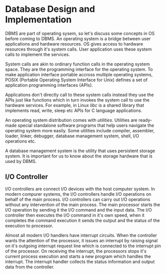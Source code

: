 # Database Design and Implementation

DBMS are part of operating sysem, so let's discuss some concepts in OS before coming to DBMS. An operating system is a bridge between user applications and hardware resources. OS gives access to hardware resources through it's system calls. User application uses these system calls to implement the services. 

System calls are akin to ordinary function calls in the operating system space. They are the programming interface for the operating system. To make application interface portable accross multiple operating systems, POSIX (Portable Operating System Interface for Unix) defines a set of application programming interfaces (APIs).

Applications don't directly call to these system calls instead they use the APIs just like functions which in turn invokes the system call to use the hardware services. For example, in Linux *libc* is a shared library that implements read, write, sleep etc APIs for C language applications.

An operating system distribution comes with *utilities*. Utilities are ready-made special standalone software programs that help users navigate the operating system more easily. Some utilities include compiler, assembler, loader, linker, debugger, database management system, shell, I/O operations etc. 

A database management system is the utility that uses persistent storage system. It is important for us to know about the storage hardware that is used by DBMS. 

## I/O Controller

I/O controllers are connect I/O devices with the host computer system. In modern compurer systems, the I/O controllers handle I/O operations on behalf of the main process. I/O controllers can carry out I/O operations without any intervention of the main process. The main processor starts the I/O operation by sending it the I/O command and the input data. The I/O controller then executes the I/O command in it's own speed, when it completes the command execution it sends the output and the status of the execution to processor.

Almost all modern I/O handlers have interrupt circuits. When the controller wants the attention of the processor, it issues an interrupt by raising signal on it's outgoing interrupt request line which is connected to the interrupt pin of the processor. On receiving the interrupt, the processors stops it's current process execution and starts a new program which handles the interrupt. The interrupt handler collects the status information and output data from the controller. 
